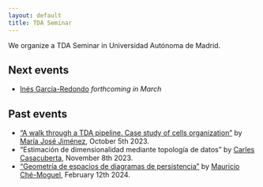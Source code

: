 ```yaml
---
layout: default
title: TDA Seminar
---
```


We organize a TDA Seminar in Universidad Autónoma de Madrid.

## Next events
* [Inés García-Redondo](https://sites.google.com/view/ines-garcia-redondo/home) *forthcoming in March*

## Past events
* [“A walk through a TDA pipeline. Case study of cells organization”](files/mj_jimenezUAM.pdf) by [María José Jiménez](https://personal.us.es/majiro/), October 5th 2023.
* “Estimación de dimensionalidad mediante topología de datos” by [Carles Casacuberta](https://www.ub.edu/topologia/casacuberta/), November 8th 2023.
* [“Geometría de espacios de diagramas de persistencia”](files/Geometria_de_espacios_de_diagramas_de_persistencia.pdf) by [Mauricio Ché-Moguel](https://sites.google.com/view/mauriciochemoguel/), February 12th 2024.
